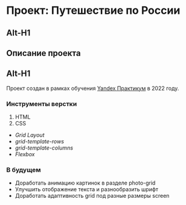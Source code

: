 # Проект: Путешествие по России
Alt-H1
------
## Описание проекта
Alt-H1
------
Проект создан в рамках обучения [Yandex Практикум](https://practicum.yandex.ru/) в 2022 году.

### Инструменты верстки
1. HTML
2. CSS
* *Grid Layout*
* *grid-template-rows*
* *grid-template-columns*
* *Flexbox*

### В будущем
* Доработать анимацию картинок в разделе photo-grid
* Улучшить отображение текста и разнообразить шрифт
* Доработать адаптивность grid под разные размеры screen




